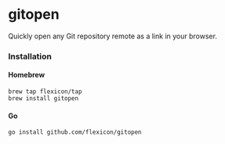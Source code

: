# gitopen

Quickly open any Git repository remote as a link in your browser.

### Installation

#### Homebrew

```
brew tap flexicon/tap
brew install gitopen
```

#### Go

```
go install github.com/flexicon/gitopen
```
